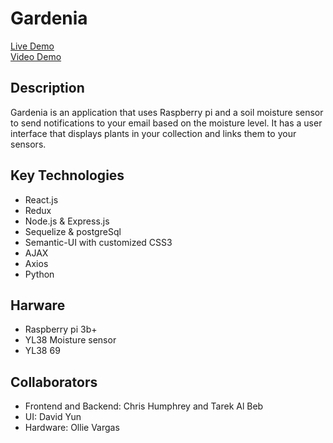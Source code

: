 <h1>Gardenia</h1>
<a href="https://chris-humphrey.github.io/IOT-Capstone-Project/">Live Demo</a><br>
<a href="https://drive.google.com/open?id=1z_gcBlMEFkolejzxaPdzpK7sv8M6Agpg" target="_blank">Video Demo</a>

<h2>Description</h2>
Gardenia is an application that uses Raspberry pi and a soil moisture sensor to send notifications to your email based on the moisture level.
It has a user interface that displays plants in your collection and links them to your sensors.

## Key Technologies
 * React.js
 * Redux
 * Node.js & Express.js
 * Sequelize & postgreSql
 * Semantic-UI with customized CSS3
 * AJAX
 * Axios
 * Python

 ## Harware
 * Raspberry pi 3b+
 * YL38 Moisture sensor
 * YL38 69 

## Collaborators
 * Frontend and Backend: Chris Humphrey and Tarek Al Beb
 * UI: David Yun 
 * Hardware: Ollie Vargas 